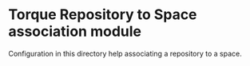 # Torque Repository to Space association module

Configuration in this directory help associating a repository to a space.
